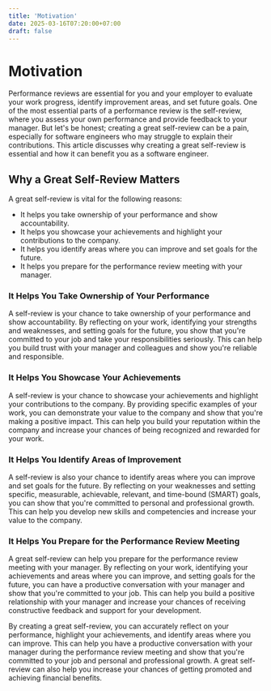 ```yaml
---
title: 'Motivation'
date: 2025-03-16T07:20:00+07:00
draft: false
---
```


# Motivation

Performance reviews are essential for you and your employer to evaluate your work progress, identify improvement areas, and set future goals. One of the most essential parts of a performance review is the self-review, where you assess your own performance and provide feedback to your manager. But let's be honest; creating a great self-review can be a pain, especially for software engineers who may struggle to explain their contributions. This article discusses why creating a great self-review is essential and how it can benefit you as a software engineer.

## **Why a Great Self-Review Matters**

A great self-review is vital for the following reasons:

- It helps you take ownership of your performance and show accountability.
- It helps you showcase your achievements and highlight your contributions to the company.
- It helps you identify areas where you can improve and set goals for the future.
- It helps you prepare for the performance review meeting with your manager.

### **It Helps You Take Ownership of Your Performance**

A self-review is your chance to take ownership of your performance and show accountability. By reflecting on your work, identifying your strengths and weaknesses, and setting goals for the future, you show that you're committed to your job and take your responsibilities seriously. This can help you build trust with your manager and colleagues and show you're reliable and responsible.

### **It Helps You Showcase Your Achievements**

A self-review is your chance to showcase your achievements and highlight your contributions to the company. By providing specific examples of your work, you can demonstrate your value to the company and show that you're making a positive impact. This can help you build your reputation within the company and increase your chances of being recognized and rewarded for your work.

### **It Helps You Identify Areas of Improvement**

A self-review is also your chance to identify areas where you can improve and set goals for the future. By reflecting on your weaknesses and setting specific, measurable, achievable, relevant, and time-bound (SMART) goals, you can show that you're committed to personal and professional growth. This can help you develop new skills and competencies and increase your value to the company.

### **It Helps You Prepare for the Performance Review Meeting**

A great self-review can help you prepare for the performance review meeting with your manager. By reflecting on your work, identifying your achievements and areas where you can improve, and setting goals for the future, you can have a productive conversation with your manager and show that you're committed to your job. This can help you build a positive relationship with your manager and increase your chances of receiving constructive feedback and support for your development.

By creating a great self-review, you can accurately reflect on your performance, highlight your achievements, and identify areas where you can improve. This can help you have a productive conversation with your manager during the performance review meeting and show that you're committed to your job and personal and professional growth. A great self-review can also help you increase your chances of getting promoted and achieving financial benefits.
